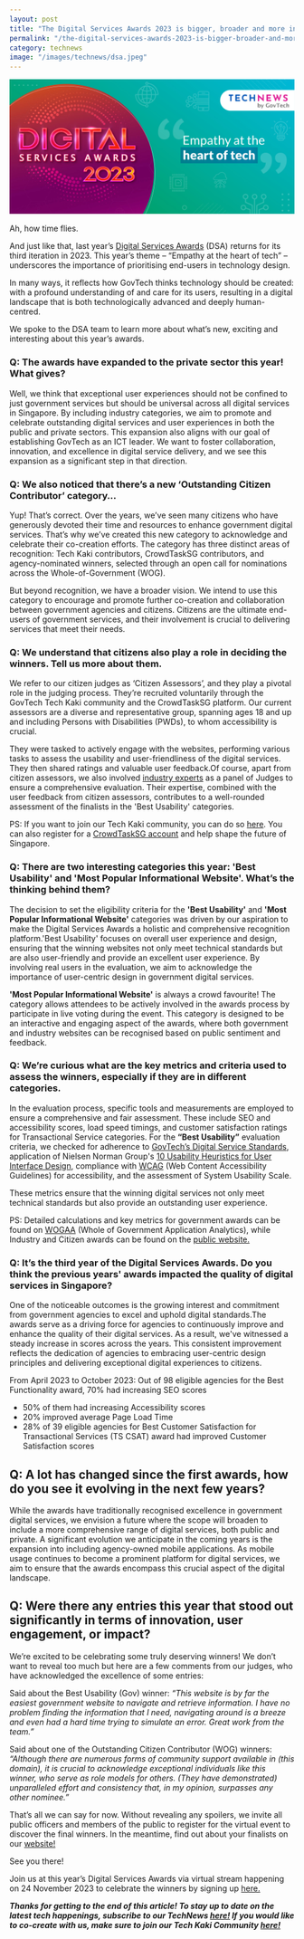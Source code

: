 ```yaml
---
layout: post
title: "The Digital Services Awards 2023 is bigger, broader and more inclusive"
permalink: "/the-digital-services-awards-2023-is-bigger-broader-and-more-inclusive"
category: technews
image: "/images/technews/dsa.jpeg"
---
```


![Happening on the 24th of November, the Digital Services Awards 2023](/images/technews/dsa.jpeg)


Ah, how time flies. 

And just like that, last year’s [Digital Services Awards](https://www.tech.gov.sg/media/technews/digital-services-awards-2022) (DSA) returns for its third iteration in 2023. 
This year’s theme – “Empathy at the heart of tech” – underscores the importance of prioritising end-users in technology design. 

In many ways, it reflects how GovTech thinks technology should be created: with a profound understanding of and care for its users, resulting in a digital landscape that is both technologically advanced and deeply human-centred.


We spoke to the DSA team to learn more about what’s new, exciting and interesting about this year’s awards. 


### Q: The awards have expanded to the private sector this year! What gives? 
Well, we think that exceptional user experiences should not be confined to just government services but should be universal across all digital services in Singapore. By including industry categories, we aim to promote and celebrate outstanding digital services and user experiences in both the public and private sectors. This expansion also aligns with our goal of establishing GovTech as an ICT leader. 
We want to foster collaboration, innovation, and excellence in digital service delivery, and we see this expansion as a significant step in that direction.

### Q: We also noticed that there’s a new ‘Outstanding Citizen Contributor’ category…
Yup! That’s correct. Over the years, we’ve seen many citizens who have generously devoted their time and resources to enhance government digital services. That’s why we’ve created this new category to acknowledge and celebrate their co-creation efforts. The category has three distinct areas of recognition: Tech Kaki contributors, CrowdTaskSG contributors, and agency-nominated winners, selected through an open call for nominations across the Whole-of-Government (WOG).

But beyond recognition, we have a broader vision. We intend to use this category to encourage and promote further co-creation and collaboration between government agencies and citizens. Citizens are the ultimate end-users of government services, and their involvement is crucial to delivering services that meet their needs.

### Q: We understand that citizens also play a role in deciding the winners. Tell us more about them. 
We refer to our citizen judges as ‘Citizen Assessors’, and they play a pivotal role in the judging process. They’re recruited voluntarily through the GovTech Tech Kaki community and the CrowdTaskSG platform. Our current assessors are a diverse and representative group, spanning ages 18 and up and including Persons with Disabilities (PWDs), to whom accessibility is crucial.

They were tasked to actively engage with the websites, performing various tasks to assess the usability and user-friendliness of the digital services. They then shared ratings and valuable user feedback.Of course, apart from citizen assessors, we also involved [industry experts](https://go.gov.sg/dsa23-judtna) as a panel of Judges to ensure a comprehensive evaluation. Their expertise, combined with the user feedback from citizen assessors, contributes to a well-rounded assessment of the finalists in the 'Best Usability' categories.


PS: If you want to join our Tech Kaki community, you can do so [here](https://www.tech.gov.sg/products-and-services/tech-kaki-community/). You can also register for a [CrowdTaskSG account](https://go.gov.sg/dsa23-ctsgtna) and help shape the future of Singapore.

### Q: There are two interesting categories this year: 'Best Usability' and 'Most Popular Informational Website'. What’s the thinking behind them? 
The decision to set the eligibility criteria for the **'Best Usability'** and **'Most Popular Informational Website'** categories was driven by our aspiration to make the Digital Services Awards a holistic and comprehensive recognition platform.'Best Usability' focuses on overall user experience and design, ensuring that the winning websites not only meet technical standards but are also user-friendly and provide an excellent user experience. By involving real users in the evaluation, we aim to acknowledge the importance of user-centric design in government digital services.


**'Most Popular Informational Website'** is always a crowd favourite! The category allows attendees to be actively involved in the awards process by participate in live voting during the event. This category is designed to be an interactive and engaging aspect of the awards, where both government and industry websites can be recognised based on public sentiment and feedback.


### Q: We’re curious what are the key metrics and criteria used to assess the winners, especially if they are in different categories.
In the evaluation process, specific tools and measurements are employed to ensure a comprehensive and fair assessment. These include SEO and accessibility scores, load speed timings, and customer satisfaction ratings for Transactional Service categories.
For the **“Best Usability”** evaluation criteria, we checked for adherence to [GovTech’s Digital Service Standards](https://www.tech.gov.sg/digital-service-standards/), application of Nielsen Norman Group's [10 Usability Heuristics for User Interface Design](https://www.nngroup.com/articles/ten-usability-heuristics/), compliance with [WCAG](https://www.w3.org/WAI/standards-guidelines/wcag/) (Web Content Accessibility Guidelines) for accessibility, and the assessment of System Usability Scale. 

These metrics ensure that the winning digital services not only meet technical standards but also provide an outstanding user experience.


PS: Detailed calculations and key metrics for government awards can be found on [WOGAA](https://wogaa.sg/faq/digital-services-awards) (Whole of Government Application Analytics), while Industry and Citizen awards can be found on the [public website.](https://go.gov.sg/dsa23-webtna)

### Q: It’s the third year of the Digital Services Awards. Do you think the previous years' awards impacted the quality of digital services in Singapore?
One of the noticeable outcomes is the growing interest and commitment from government agencies to excel and uphold digital standards.The awards serve as a driving force for agencies to continuously improve and enhance the quality of their digital services. As a result, we've witnessed a steady increase in scores across the years. This consistent improvement reflects the dedication of agencies to embracing user-centric design principles and delivering exceptional digital experiences to citizens.

From April 2023 to October 2023: 
Out of 98 eligible agencies for the Best Functionality award, 70% had increasing SEO scores
- 50% of them had increasing Accessibility scores
- 20% improved average Page Load Time
- 28% of 39 eligible agencies for Best Customer Satisfaction for Transactional Services (TS CSAT) award had improved Customer Satisfaction scores




## Q: A lot has changed since the first awards, how do you see it evolving in the next few years?
While the awards have traditionally recognised excellence in government digital services, we envision a future where the scope will broaden to include a more comprehensive range of digital services, both public and private. A significant evolution we anticipate in the coming years is the expansion into including agency-owned mobile applications. 
As mobile usage continues to become a prominent platform for digital services, we aim to ensure that the awards encompass this crucial aspect of the digital landscape.


## Q: Were there any entries this year that stood out significantly in terms of innovation, user engagement, or impact? 
We’re excited to be celebrating some truly deserving winners! We don’t want to reveal too much but here are a few comments from our judges, who have acknowledged the excellence of some entries:


Said about the Best Usability (Gov) winner: *“This website is by far the easiest government website to navigate and retrieve information. I have no problem finding the information that I need, navigating around is a breeze and even had a hard time trying to simulate an error. Great work from the team.”*

Said about one of the Outstanding Citizen Contributor (WOG) winners: *“Although there are numerous forms of community support available in (this domain), it is crucial to acknowledge exceptional individuals like this winner, who serve as role models for others. (They have demonstrated) unparalleled effort and consistency that, in my opinion, surpasses any other nominee.”*    

That’s all we can say for now. Without revealing any spoilers, we invite all public officers and members of the public to register for the virtual event to discover the final winners. In the meantime, find out about your finalists on our [website!](https://go.gov.sg/dsa23-webtna)


See you there! 


Join us at this year’s Digital Services Awards via virtual stream happening on 24 November 2023 to celebrate the winners by signing up [here.](https://go.gov.sg/dsa23-regtna) 


***Thanks for getting to the end of this article! To stay up to date on the latest tech happenings, subscribe to our TechNews [here!](https://www.tech.gov.sg/media/technews/subscribe) If you would like to co-create with us, make sure to join our Tech Kaki Community [here!](https://www.tech.gov.sg/products-and-services/tech-kaki-community/)***
